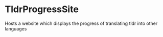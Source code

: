 # TldrProgressSite
Hosts a website which displays the progress of translating tldr into other languages
